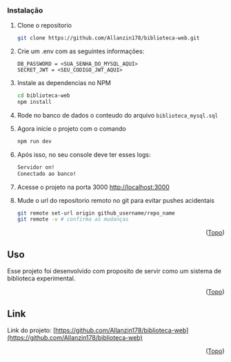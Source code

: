 <a id="readme-top"></a>

### Instalação

1. Clone o repositorio
   ```sh
   git clone https://github.com/Allanzin178/biblioteca-web.git
   ```

2. Crie um .env com as seguintes informações: 
   ```env
   DB_PASSWORD = <SUA_SENHA_DO_MYSQL_AQUI>
   SECRET_JWT = <SEU_CODIGO_JWT_AQUI>
   ```

3. Instale as dependencias no NPM
   ```sh
   cd biblioteca-web
   npm install
   ```

4. Rode no banco de dados o conteudo do arquivo `biblioteca_mysql.sql`

5. Agora inicie o projeto com o comando
   ```sh
   npm run dev
   ```

6. Após isso, no seu console deve ter esses logs:
   ```sh
   Servidor on!
   Conectado ao banco!
   ```

4. Acesse o projeto na porta 3000
   [http://localhost:3000](http://localhost:3000)

5. Mude o url do repositorio remoto no git para evitar pushes acidentais
   ```sh
   git remote set-url origin github_username/repo_name
   git remote -v # confirma as mudanças
   ```

<p align="right">(<a href="#readme-top">Topo</a>)</p>

## Uso

Esse projeto foi desenvolvido com proposito de servir como um sistema de biblioteca experimental.

<p align="right">(<a href="#readme-top">Topo</a>)</p>

## Link

Link do projeto: [https://github.com/Allanzin178/biblioteca-web](https://github.com/Allanzin178/biblioteca-web)

<p align="right">(<a href="#readme-top">Topo</a>)</p>
